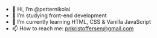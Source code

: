 - 👋 Hi, I’m @petternikolai
- 👀 I’m studying front-end development
- 🌱 I’m currently learning HTML, CSS & Vanilla JavaScript
- 📫 How to reach me: pnkristoffersen@gmail.com

<!---
petternikolai/petternikolai is a ✨ special ✨ repository because its `README.md` (this file) appears on your GitHub profile.
You can click the Preview link to take a look at your changes.
--->
